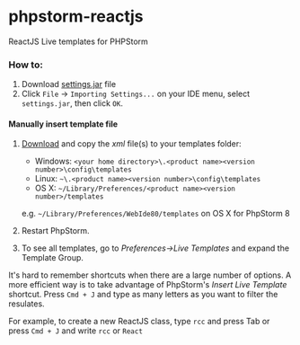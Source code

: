 # phpstorm-reactjs
ReactJS Live templates for PHPStorm

### How to:

1. Download [settings.jar](https://github.com/geochatz/phpstorm-reactjs/raw/master/settings.jar) file
1. Click `File` -> `Importing Settings...` on your IDE menu, select `settings.jar`, then click `OK`.

#### Manually insert template file
1. [Download](https://github.com/geochatz/phpstorm-reactjs/raw/master/template/ReactJS.xml) and copy the *xml* file(s) to your templates folder:

    * Windows: `<your home directory>\.<product name><version number>\config\templates`
    * Linux: `~\.<product name><version number>\config\templates`
    * OS X: `~/Library/Preferences/<product name><version number>/templates`

    e.g. `~/Library/Preferences/WebIde80/templates` on OS X for PhpStorm 8

1. Restart PhpStorm.

1. To see all templates, go to *Preferences->Live Templates* and expand the Template Group.

It's hard to remember shortcuts when there are a large number of options. A more efficient way is to take advantage of PhpStorm's *Insert Live Template* shortcut. Press `Cmd + J` and type as many letters as you want to filter the resulates.

For example, to create a new ReactJS class, type `rcc` and press Tab or press `Cmd + J` and write `rcc` or `React` 
